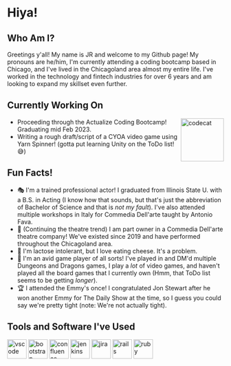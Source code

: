 # Hiya!

## Who Am I?
Greetings y'all! My name is JR and welcome to my Github page! My pronouns are he/him, I'm currently attending a coding bootcamp based in Chicago, and I've lived in the Chicagoland area almost my entire life. I've worked in the technology and fintech industries for over 6 years and am looking to expand my skillset even further.

## Currently Working On
<p>
<img align="right" src="https://media.tenor.com/y2JXkY1pXkwAAAAM/cat-computer.gif" alt="codecat" width="100" height="100"/>
</p>

- Proceeding through the Actualize Coding Bootcamp! Graduating mid Feb 2023.
- Writing a rough draft/script of a CYOA video game using Yarn Spinner! (gotta put learning Unity on the ToDo list! 😅)

## Fun Facts!
- 🎭 I'm a trained professional actor!  I graduated from Illinois State U. with a B.S. in Acting (I know how that sounds, but that's just the abbreviation of Bachelor of Science and that is *not my fault*). I've also attended multiple workshops in Italy for Commedia Dell'arte taught by Antonio Fava.
- 👺 (Continuing the theatre trend) I am part owner in a Commedia Dell'arte theatre company! We've existed since 2019 and have performed throughout the Chicagoland area.
- 🧀 I'm lactose intolerant, but I love eating cheese. It's a problem.
- 🎲 I'm an avid game player of all sorts! I've played in and DM'd multiple Dungeons and Dragons games, I play a *lot* of video games, and haven't played all the board games that I currently own (Hmm, that ToDo list seems to be getting *longer*).
- 🏆 I attended the Emmy's once! I congratulated Jon Stewart after he won another Emmy for The Daily Show at the time, so I guess you could say we're pretty tight (note: We're not actually tight).


## Tools and Software I've Used
<p align="left">
<img src="https://cdn.jsdelivr.net/gh/devicons/devicon/icons/vscode/vscode-original-wordmark.svg" alt="vscode" width="45" height="45"/>
<img src="https://cdn.jsdelivr.net/gh/devicons/devicon/icons/bootstrap/bootstrap-original-wordmark.svg" alt="bootstrap" width="45" height="45"/>
<img src="https://cdn.jsdelivr.net/gh/devicons/devicon/icons/confluence/confluence-original-wordmark.svg" alt="confluence" width="45" height="45"/>
<img src="https://cdn.jsdelivr.net/gh/devicons/devicon/icons/jenkins/jenkins-original.svg" alt="jenkins" width="45" height="45"/>
<img src="https://cdn.jsdelivr.net/gh/devicons/devicon/icons/jira/jira-original-wordmark.svg" alt="jira" width="45" height="45"/>
<img src="https://cdn.jsdelivr.net/gh/devicons/devicon/icons/rails/rails-plain-wordmark.svg" alt="rails" width="45" height="45"/>
<img src="https://cdn.jsdelivr.net/gh/devicons/devicon/icons/ruby/ruby-plain-wordmark.svg" alt="ruby" width="45" height="45"/>
</p>

<!--
**JRisJunior/jrisjunior** is a ✨ _special_ ✨ repository because its `README.md` (this file) appears on your GitHub profile.

Here are some ideas to get you started:

- 🔭 I’m currently working on ...
- 🌱 I’m currently learning ...
- 👯 I’m looking to collaborate on ...
- 🤔 I’m looking for help with ...
- 💬 Ask me about ...
- 📫 How to reach me: ...
- 😄 Pronouns: ...
- ⚡ Fun fact: ...
-->
